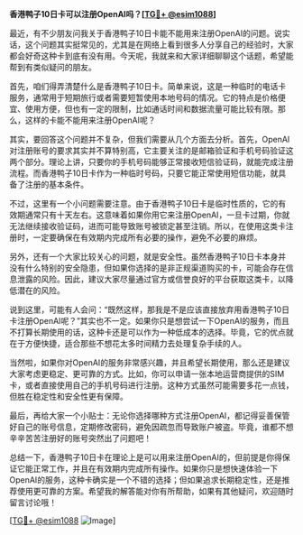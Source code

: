 **香港鸭子10日卡可以注册OpenAI吗？[[TG💪+ @esim1088](https://t.me/s/esim1088)]**

最近，有不少朋友问我关于香港鸭子10日卡能不能用来注册OpenAI的问题。说实话，这个问题其实挺常见的，尤其是在网络上看到很多人分享自己的经验时，大家都会好奇这种卡到底有没有用。今天呢，我就来和大家详细聊聊这个话题，希望能帮到有类似疑问的朋友。

首先，咱们得弄清楚什么是香港鸭子10日卡。简单来说，这是一种临时的电话卡服务，通常用于短期旅行或者需要短暂使用本地号码的情况。它的特点是价格便宜、使用方便，但也有一定的限制，比如通话时间和数据流量可能比较有限。那么，这样的卡能不能用来注册OpenAI呢？

其实，要回答这个问题并不复杂，但我们需要从几个方面去分析。首先，OpenAI对注册账号的要求其实并不算特别高，它主要关注的是邮箱验证和手机号码验证这两个部分。理论上讲，只要你的手机号码能够正常接收短信验证码，就能完成注册流程。而香港鸭子10日卡作为一种临时号码，只要它能正常使用短信功能，就具备了注册的基本条件。

不过，这里有一个小问题需要注意。由于香港鸭子10日卡是临时性质的，它的有效期通常只有十天左右。这意味着如果你用它来注册OpenAI，一旦卡过期，你就无法继续接收验证码，进而可能导致账号被锁定甚至注销。所以，在使用这类卡注册时，一定要确保在有效期内完成所有必要的操作，避免不必要的麻烦。

另外，还有一个大家比较关心的问题，就是安全性。虽然香港鸭子10日卡本身并没有什么特别的安全隐患，但如果你选择的是非正规渠道购买的卡，可能会存在信息泄露的风险。因此，建议大家尽量通过官方或信誉良好的平台获取这类卡，以降低潜在的风险。

说到这里，可能有人会问：“既然这样，那我是不是应该直接放弃用香港鸭子10日卡注册OpenAI呢？”其实也不一定。如果你只是想尝试一下OpenAI的服务，而且不打算长期使用的话，这种卡还是可以作为一种低成本的选择。毕竟，它的优点就在于方便快捷，适合那些不想花太多时间精力去处理复杂手续的人。

当然啦，如果你对OpenAI的服务非常感兴趣，并且希望长期使用，那么还是建议大家考虑更稳定、更可靠的方式。比如，你可以申请一张本地运营商提供的SIM卡，或者直接使用自己的手机号码进行注册。这种方式虽然可能需要多花一点钱，但胜在稳定性和安全性更有保障。

最后，再给大家一个小贴士：无论你选择哪种方式注册OpenAI，都记得妥善保管好自己的账号信息，定期修改密码，避免因疏忽而导致账户被盗。毕竟，谁都不想辛辛苦苦注册好的账号突然出了问题吧！

总结一下，香港鸭子10日卡在理论上是可以用来注册OpenAI的，但前提是你得保证它能正常工作，并且在有效期内完成所有操作。如果你只是想快速体验一下OpenAI的服务，这种卡确实是一个不错的选择；但如果追求长期稳定性，还是推荐使用更可靠的方案。希望我的解答能对你有所帮助，如果有其他疑问，欢迎随时留言讨论哦！

[[TG💪+ @esim1088](https://t.me/s/esim1088) ![Image](https://i.postimg.cc/4NQfJmqS/Snipaste-2025-05-13-00-14-12.png)]